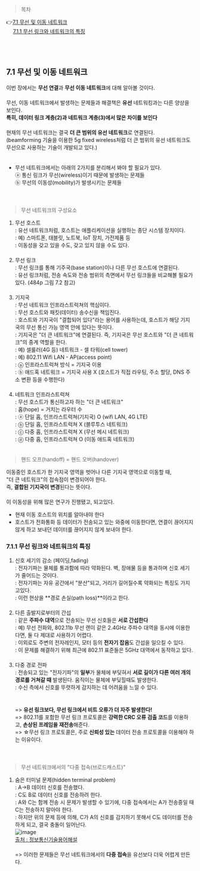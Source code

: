 > 목차

👉[7.1 무선 및 이동 네트워크](#71-무선-및-이동-네트워크)　   
　   [7.1.1 무선 링크와 네트워크의 특징](#711-무선-링크와-네트워크의-특징)　   　   
  
　   
　   

## 7.1 무선 및 이동 네트워크

이번 장에서는 **무선 연결**과 **무선 이동 네트워크**에 대해 알아볼 것이다.　   
　   
무선, 이동 네트워크에서 발생하는 문제들과 해결책은 **유선** 네트워킹과는 다른 양상을 보인다.　   
**특히, 데이터 링크 계층(2)과 네트워크 계층(3)에서 많은 차이를 보인다**　   
　   
현재의 무선 네트워크는 결국 **더 큰 범위의 유선 네트워크**로 연결된다. 　   
(beamforming 기술을 이용한 5g fixed wireless처럼 더 큰 범위의 유선 네트워크도 무선으로 사용하는 기술이 개발되고 있다.)　   
　   
- 무선 네트워크에서는 아래의 2가지를 분리해서 봐야 할 필요가 있다.　   
ⓐ 통신 링크가 무선(wireless)이기 때문에 발생하는 문제들　   
ⓑ 무선의 이동성(mobility)가 발생시키는 문제들　   
　   
　   
> 무선 네트워크의 구성요소

1. 무선 호스트　   
   : 유선 네트워크처럼, 호스트는 애플리케이션을 실행하는 종단 시스템 장치이다.　   
   : 예) 스마트폰, 태블릿, 노트북, IoT 장치, 가전제품 등　   
   : 이동성을 갖고 있을 수도, 갖고 있지 않을 수도 있다.　   
   　   
2. 무선 링크　   
   : 무선 링크를 통해 기주국(base station)이나 다른 무선 호스트에 연결된다.　   
   : 유선 링크처럼, 전송 속도와 전송 범위의 측면에서 무선 링크들을 비교해볼 필요가 있다. (484p 그림 7.2 참고)　   
　   
3. 기지국　   
   : 무선 네트워크 인프라스트럭쳐의 핵심이다.　   
   : 무선 호스트와 패킷(데이터) 송수신을 책임진다.　   
   : 호스트와 기지국이 "결합되어 있다"라는 용어를 사용하는데, 호스트가 해당 기지국의 무선 통신 가능 영역 안에 있다는 뜻이다.　   
   : 기지국은 "더 큰 네트워크"에 연결된다. 즉, 기지국은 무선 호스트와 "더 큰 네트워크"의 중계 역할을 한다. 　   
   : 예) 셀룰러(4G 등) 네트워크 - 셀 타워(cell tower)　   
   : 예) 802.11 Wifi LAN - AP(access point)　   
   : ⓐ 인프라스트럭쳐 방식 = 기지국 이용　   
   : ⓑ 애드혹 네트워크 = 기지국 사용 X (호스트가 직접 라우팅, 주소 할당, DNS 주소 변환 등을 수행한다)　   
　   
4. 네트워크 인프라스트럭쳐　   
   : 무선 호스트가 통신하고자 하는 "더 큰 네트워크"　   
   : 홉(hope) = 거치는 라우터 수 　   
   : ⓐ 단일 홉, 인프라스트럭쳐(기지국) O  (wifi LAN, 4G LTE)　   
   : ⓑ 단일 홉, 인프라스트럭쳐 X          (블루투스 네트워크)　   
   : ⓒ 다중 홉, 인프라스트럭쳐 X          (무선 메시 네트워크)　   
   : ⓓ 다중 홉, 인프라스트럭쳐 O          (이동 애드혹 네트워크)
　   
　   
> 핸드 오프(handoff) = 핸드 오버(handover)

이동중인 호스트가 한 기지국 영역을 벗어나 다른 기지국 영역으로 이동할 때,　   
"더 큰 네트워크"의 접속점이 변경되어야 한다. 　   
즉, **결합된 기지국이 변경**된다는 뜻이다. 　   
　   
이 이동성을 위해 많은 연구가 진행됐고, 되고있다.　   
- 현재 이동 호스트의 위치를 알아내야 한다　   
- 호스트가 전화통화 등 데이터가 전송되고 있는 와중에 이동한다면, 연결이 끊어지지 않게 하고 보내던 데이터를 끊어지지 않게 보내야 한다.　   


   
### 7.1.1 무선 링크와 네트워크의 특징

1. 신호 세기의 감소 (페이딩,fading)　   
   : 전자기파는 물체를 통과함에 따라 약화된다. 벽, 장애물 등을 통과하며 신호 세기가 줄어드는 것이다.　   
   : 전자기파는 자유 공간에서 "분산"되고, 거리가 길어질수록 약화되는 특징도 가지고있다.　   
   : 이런 현상을 **경로 손실(path loss)**이라고 한다.　   
　   
2. 다른 출발지로부터의 간섭　   
   : 같은 **주파수 대역**으로 전송되는 무선 신호들은 **서로 간섭한다**　   
   : 예) 무선 전화와, 802.11b 무선 랜이 같은 2.4GHz 주파수 대역을 동시에 이용한다면, 둘 다 제대로 사용하기 어렵다.　   
   : 이외로도 주변의 전자레인지, 모터 등의 **전자기 잡음**도 간섭을 일으킬 수 있다.　   
   : 이 문제를 해결하기 위해 최근에 802.11 표준들은 5GHz 대역에서 동작하고 있다.　   
　   
3. 다중 경로 전파　   
   : 전송되고 있는 "전자기파"의 **일부**가 물체에 부딪혀서 **서로 길이가 다른 여러 개의 경로를 거쳐갈 때** 발생된다. 움직이는 물체에 부딪힐때도 발생한다. 　   
   : 수신 측에서 신호를 뚜렷하게 감지하는 데 어려움을 느낄 수 있다.　   
　   
　   
=> **유선 링크보다, 무선 링크에서 비트 오류가 더 자주 발생한다!**　   
=> 802.11를 포함한 무선 링크 프로토콜은 **강력한 CRC 오류 검출 코드**를 이용하고, **손상된 프레임을 재전송**해준다.　   
=> ☆무선 링크 프로토콜은, 주로 **신뢰성 있는** 데이터 전송 프로토콜을 이용해야 하는 이유이다.　   
　   
　   
> 무선 네트워크에서의 "다중 접속(브로드캐스트)"

1. 숨은 터미널 문제(hidden terminal problem)　   
  : A->B 데이터 신호를 전송했다.　   
  : C도 B로 데이터 신호를 전송하려 한다.　   
  : A와 C는 함께 전송 시 문제가 발생할 수 있기에, 다중 접속에서는 A가 전송중일 때 C는 전송하지 말아야 한다.　   
  : 하지만 위의 문제 등에 의해, C가 A의 신호를 감지하기 못해서 C도 데이터를 전송하게 되고, 결국 충돌이 일어난다.　   
![image](https://github.com/inpink/CS_Networking_Study/assets/108166692/f5431130-67cd-4c28-8331-0216f35ee337)　   
[출처 : 정보통신기술용어해설](http://www.ktword.co.kr/test/view/view.php?m_temp1=3262)　   
　   
=> 이러한 문제들은 무선 네트워크에서의 **다중 접속**을 유선보다 더욱 어렵게 만든다.　   

